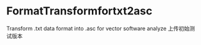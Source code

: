 # FormatTransformfortxt2asc
Transform .txt data format into .asc for vector software analyze
上传初始测试版本
